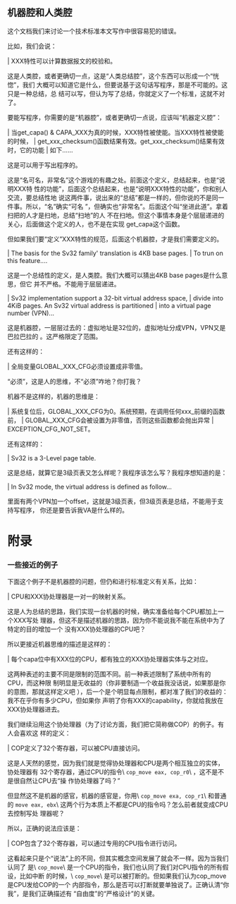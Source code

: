     
## 机器腔和人类腔

这个文档我们来讨论一个技术标准本文写作中很容易犯的错误。

比如，我们会说：

  | XXX特性可以计算数据报文的校验和。

这是人类腔，或者更确切一点，这是“人类总结腔”，这个东西可以形成一个“恍惚”，我们
大概可以知道它是什么，但要说基于这句话写程序，那是不可能的。这只是一种总结，总
结可以写，但认为写了总结，你就定义了一个标准，这就不对了。

要能写程序，你需要的是“机器腔”，或者更确切一点说，应该叫“机器定义腔”：

  | 当get_capa() & CAPA_XXX为真的时候，XXX特性被使能。当XXX特性被使能的时候，
  | get_xxx_checksum()函数结果有效。get_xxx_checksum()结果有效时，它的功能
  | 如下……

这是可以用于写出程序的。

这是“名可名，非常名”这个游戏的有趣之处。前面这个定义，总结起来，也是“说明XXX特
性的功能”，后面这个总结起来，也是“说明XXX特性的功能”，你和别人交流，要总结性地
说这两件事，说出来的“总结”都是一样的，但你说的不是同一件事。所以，“名”确实“可名
”，但确实也“非常名”。后面这个叫“坐进此道”。拿着扫把的人才是扫地，总结“扫地”的人
不在扫地。但这个事情本身是个层层递进的关心，后面做这个定义的人，也不是在实现
get_capa这个函数。

但如果我们要“定义”XXX特性的规范，后面这个机器腔，才是我们需要定义的。

  | The basis for the Sv32 family' translation is 4KB base pages.
  | To trun on this feature....

这是一个总结性的定义，是人类腔。我们大概可以猜出4KB base pages是什么意思，但它
并不严格。不能用于层层递进。

  | Sv32 implementation support a 32-bit virtual address space,
  | divide into 4KiB pages. An Sv32 virtual address is partitioned
  | into a virtual page number (VPN)...

这是机器腔，一层层过去的：虚拟地址是32位的，虚拟地址分成VPN，VPN又是巴拉巴拉的
。这严格限定了范围。

还有这样的：

  | 全局变量GLOBAL_XXX_CFG必须设置成非零值。

“必须”，这是人的思维，不“必须”咋地？你打我？

机器不是这样的，机器的思维是：

  | 系统复位后，GLOBAL_XXX_CFG为0。系统预期，在调用任何xxx_前缀的函数前，
  | GLOBAL_XXX_CFG会被设置为非零值，否则这些函数都会抛出异常
  | EXCEPTION_CFG_NOT_SET。

还有这样的：

  | Sv32 is a 3-Level page table.

这是总结，就算它是3级页表又怎么样呢？我程序该怎么写？我程序想知道的是：

  | In Sv32 mode, the virtual address is defined as follow...

里面有两个VPN加一个offset，这就是3级页表，但3级页表是总结，不能用于支持写程序，
你还是要告诉我VA是什么样的。

附录
====

### 一些接近的例子


下面这个例子不是机器腔的问题，但仍和进行标准定义有关系，比如：

  | CPU和XXX协处理器是一对一的映射关系。

这是人为总结的思路，我们实现一台机器的时候，确实准备给每个CPU都加上一个XXX写处
理器，但这不是描述机器的思路，因为你不能说我不能在系统中为了特定的目的增加一个
没有XXX协处理器的CPU吧？

所以更接近机器思维的描述是这样的：

  | 每个capa位中有XXX位的CPU，都有独立的XXX协处理器实体与之对应。

这两种表述的主要不同是限制的范围不同。前一种表述限制了系统中所有的CPU，而这种限
制明显是无收益的（你非要制造一个收益我没话说，如果那是你的意图，那就这样定义吧
），后一个是个明显每点限制，都对准了我们的收益的：我不在乎你有多少CPU，但如果你
声明了你有XXX的capability，你就给我放在XXX协处理器进去。

我们继续沿用这个协处理器（为了讨论方面，我们把它简称做COP）的例子。有人会喜欢这
样的定义：

  | COP定义了32个寄存器，可以被CPU直接访问。

这是人天然的感觉，因为我们就是觉得协处理器和CPU是两个相互独立的实体，协处理器有
32个寄存器，通过CPU的指令\ `cop_move eax, cop_r0`\ ，这不是不是很自然让CPU去“操
作协处理器了吗？”

但显然这不是机器的感官，机器的感官是，你用\ `cop_move exa, cop_r1`\ 和普通的
`move eax, ebx`\ 这两个行为本质上不都是CPU的指令吗？怎么前者就变成CPU去控制写处
理器呢？

所以，正确的说法应该是：

  | COP包含了32个寄存器，可以通过专用的CPU指令进行访问。

这看起来只是个“说法”上的不同，但其实概念空间发展了就会不一样。因为当我们认同了
是\ `cop_move`\ 是一个CPU的指令，我们也认同了我们对CPU指令的所有假设，比如中断
的时候，\ `cop_move`\ 是可以被打断的。但如果我们认为cop_move是CPU发给COP的一个
内部指令，那么是否可以打断就要单独说了。正确认清“你我”，是我们正确描述有
“自由度”的“严格设计”的关键。
